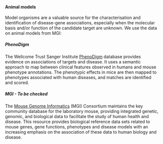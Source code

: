 #### Animal models

Model organisms are a valuable source for the characterisation and identification of disease-gene associations, especially when the molecular basis and/or function of the candidate target are unknown. We use the data on animal models from  MGI:

##### PhenoDigm

The Wellcome Trust Sanger Institute [PhenoDigm](http://www.sanger.ac.uk/science/tools/phenodigm) database provides evidence on associations of targets and disease. It uses a semantic approach to map between clinical features observed in humans and mouse phenotype annotations. The phenotypic effects in mice are then mapped to phenotypes associated with human diseases, and matches are identified and scored.

##### MGI - To be checked

The [Mouse Genome Informatics](http://www.informatics.jax.org) \(MGI\) Consortium maintains the key community database for the laboratory mouse, providing integrated genetic, genomic, and biological data to facilitate the study of human health and disease. This resource provides biological reference data sets related to mouse genes, gene functions, phenotypes and disease models with an increasing emphasis on the association of these data to human biology and disease.

##### 



